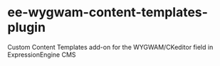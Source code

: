 # ee-wygwam-content-templates-plugin
Custom Content Templates add-on for the WYGWAM/CKeditor field in ExpressionEngine CMS
